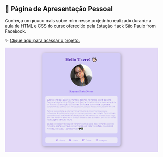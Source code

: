 ## 🌈 Página de Apresentação Pessoal

Conheça um pouco mais sobre mim nesse projetinho realizado durante a aula de HTML e CSS do curso oferecido pela Estação Hack São Paulo from Facebook.

✨ [Clique aqui para acessar o projeto.](https://meuportfolio.rayanaprata.repl.co/)

![About Me](AboutMe.png)
